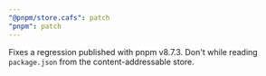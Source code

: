 ```yaml
---
"@pnpm/store.cafs": patch
"pnpm": patch
---
```


Fixes a regression published with pnpm v8.7.3. Don't while reading `package.json` from the content-addressable store.
